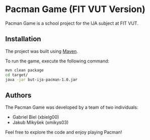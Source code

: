 # Pacman Game (FIT VUT Version)

Pacman Game is a school project for the IJA subject at FIT VUT.

## Installation

The project was built using [Maven](https://maven.apache.org/).

To run the game, execute the following command:

```bash
mvn clean package
cd target/
java -jar but-ija-pacman-1.0.jar
```

## Authors

The Pacman Game was developed by a team of two individuals:

- Gabriel Biel (xbielg00)
- Jakub Mikyšek (xmikys03)

Feel free to explore the code and enjoy playing Pacman!
